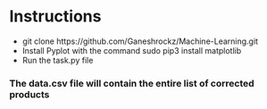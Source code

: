 <h1> Instructions </h1>
<ul>
<li>git clone https://github.com/Ganeshrockz/Machine-Learning.git</li>
<li>Install Pyplot with the command sudo pip3 install matplotlib</li>
<li>Run the task.py file</li>
</ul>
<h3> The <b>data.csv</b> file will contain the entire list of corrected products </h3>

